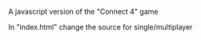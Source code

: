 A javascript version of the "Connect 4" game

In "index.html" change the source for single/multiplayer